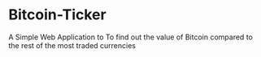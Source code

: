 # Bitcoin-Ticker
A Simple Web Application to To find out the value of Bitcoin compared to the rest of the most traded currencies
